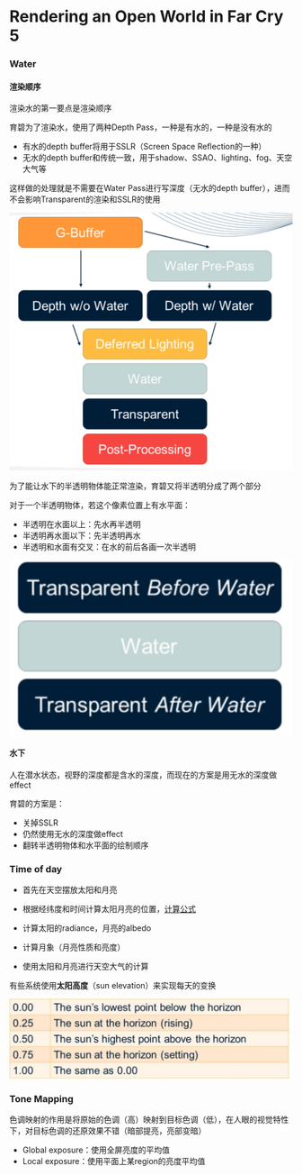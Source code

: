# Rendering an Open World in Far Cry 5

### Water

#### 渲染顺序

渲染水的第一要点是渲染顺序

育碧为了渲染水，使用了两种Depth Pass，一种是有水的，一种是没有水的

- 有水的depth buffer将用于SSLR（Screen Space Reflection的一种）
- 无水的depth buffer和传统一致，用于shadow、SSAO、lighting、fog、天空大气等

这样做的处理就是不需要在Water Pass进行写深度（无水的depth buffer），进而不会影响Transparent的渲染和SSLR的使用

![Water](../Image/Water.png)

为了能让水下的半透明物体能正常渲染，育碧又将半透明分成了两个部分

对于一个半透明物体，若这个像素位置上有水平面：

- 半透明在水面以上：先水再半透明
- 半透明再水面以下：先半透明再水
- 半透明和水面有交叉：在水的前后各画一次半透明

![半透明](../Image/半透明.png)

#### 水下

人在潜水状态，视野的深度都是含水的深度，而现在的方案是用无水的深度做effect

育碧的方案是：

- 关掉SSLR
- 仍然使用无水的深度做effect
- 翻转半透明物体和水平面的绘制顺序

### Time of day

- 首先在天空摆放太阳和月亮
- 根据经纬度和时间计算太阳月亮的位置，[计算公式](https://gml.noaa.gov/grad/solcalc/calcdetails.html)

- 计算太阳的radiance，月亮的albedo
- 计算月象（月亮性质和亮度）
- 使用太阳和月亮进行天空大气的计算

有些系统使用**太阳高度**（sun elevation）来实现每天的变换

![太阳高度](../Image/太阳高度.png)

### Tone Mapping

色调映射的作用是将原始的色调（高）映射到目标色调（低），在人眼的视觉特性下，对目标色调的还原效果不错（暗部提亮，亮部变暗）

- Global exposure：使用全屏亮度的平均值
- Local exposure：使用平面上某region的亮度平均值











